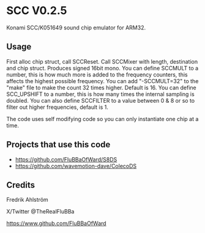 # SCC V0.2.5

Konami SCC/K051649 sound chip emulator for ARM32.

## Usage

First alloc chip struct, call SCCReset.
Call SCCMixer with length, destination and chip struct.
Produces signed 16bit mono.
You can define SCCMULT to a number, this is how much more is added to the
frequency counters, this affects the highest possible frequency. You can add
"-SCCMULT=32" to the "make" file to make the count 32 times higher. Default is
16. You can define SCC_UPSHIFT to a number, this is how many times the internal
sampling is doubled. You can also define SCCFILTER to a value between 0 & 8 or
so to filter out higher frequencies, default is 1.

The code uses self modifying code so you can only instantiate one chip at a
time.

## Projects that use this code

* https://github.com/FluBBaOfWard/S8DS
* https://github.com/wavemotion-dave/ColecoDS

## Credits

Fredrik Ahlström

X/Twitter @TheRealFluBBa

https://www.github.com/FluBBaOfWard

